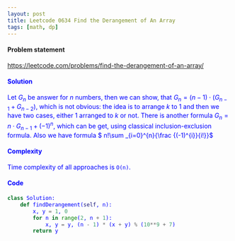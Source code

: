 ```yaml
---
layout: post
title: Leetcode 0634 Find the Derangement of An Array
tags: [math, dp]
---
```


#### Problem statement

<a href="https://leetcode.com/problems/find-the-derangement-of-an-array/"> <font color = blue>https://leetcode.com/problems/find-the-derangement-of-an-array/

#### Solution
Let $G_n$ be answer for $n$ numbers, then we can show, that $G_n = (n-1)\cdot(G_{n-1} + G_{n-2})$, which is not obvious: the idea is to arrange $k$ to $1$ and then we have two cases, either $1$ arranged to $k$ or not. There is another formula $G_n = n\cdot G_{n-1} + (-1)^n$, which can be get, using classical inclusion-exclusion formula. Also we have formula
$ n!\sum _{i=0}^{n}{\frac {(-1)^{i}}{i!}}$

#### Complexity
Time complexity of all approaches is `O(n)`.

#### Code
```python
class Solution:
    def findDerangement(self, n):
        x, y = 1, 0
        for n in range(2, n + 1):
            x, y = y, (n - 1) * (x + y) % (10**9 + 7)
        return y
```

